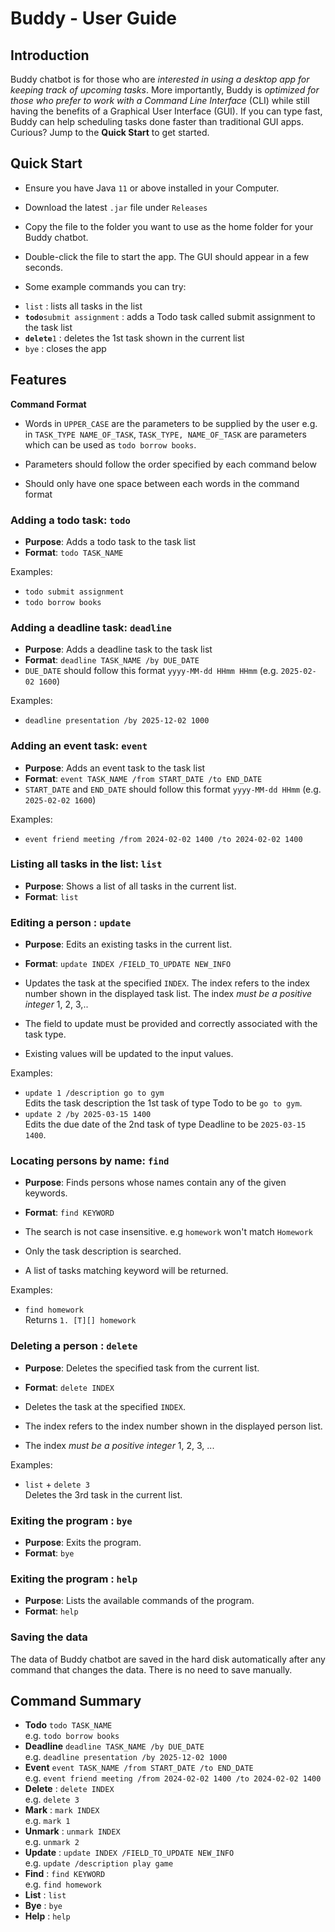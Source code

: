 # Buddy - User Guide

## Introduction

Buddy chatbot is for those who are *interested in using a desktop app for keeping track of upcoming tasks*. More
importantly, Buddy is
*optimized for those who prefer to work with a Command Line Interface* (CLI) while still having the benefits of a
Graphical User Interface (GUI). If you can type fast, Buddy can help scheduling tasks done faster than
traditional GUI apps. Curious? Jump to the **Quick Start** to get started.

## Quick Start

- Ensure you have Java `11` or above installed in your Computer.
- Download the latest `.jar` file under `Releases`
- Copy the file to the folder you want to use as the home folder for your Buddy chatbot.
- Double-click the file to start the app. The GUI should appear in a few seconds.

- Some example commands you can try:

* `list` : lists all tasks in the list
* **`todo`**`submit assignment` : adds a Todo task called submit assignment to the task list
* **`delete`**`1` : deletes the 1st task shown in the current list
* `bye` : closes the app

## Features

**Command Format**

* Words in `UPPER_CASE` are the parameters to be supplied by the user e.g. in `TASK_TYPE NAME_OF_TASK`,
  `TASK_TYPE, NAME_OF_TASK` are parameters which
  can be used as `todo borrow books`.

* Parameters should follow the order specified by each command below
* Should only have one space between each words in the command format

### Adding a todo task: `todo`

- **Purpose**: Adds a todo task to the task list
- **Format**: `todo TASK_NAME`

Examples:

* `todo submit assignment`
* `todo borrow books`

### Adding a deadline task: `deadline`

- **Purpose**: Adds a deadline task to the task list
- **Format**: `deadline TASK_NAME /by DUE_DATE`
- `DUE_DATE` should follow this format `yyyy-MM-dd HHmm HHmm` (e.g. `2025-02-02 1600`)

Examples:

* `deadline presentation /by 2025-12-02 1000`

### Adding an event task: `event`

- **Purpose**: Adds an event task to the task list
- **Format**: `event TASK_NAME /from START_DATE /to END_DATE`
- `START_DATE` and `END_DATE` should follow this format `yyyy-MM-dd HHmm` (e.g. `2025-02-02 1600`)

Examples:

* `event friend meeting /from 2024-02-02 1400 /to 2024-02-02 1400`

### Listing all tasks in the list: `list`

- **Purpose**: Shows a list of all tasks in the current list.
- **Format**: `list`

### Editing a person : `update`

- **Purpose**: Edits an existing tasks in the current list.
- **Format**: `update INDEX /FIELD_TO_UPDATE NEW_INFO`

- Updates the task at the specified `INDEX`. The index refers to the index number shown in the displayed task list. The
  index *must be a positive integer* 1, 2, 3,..
- The field to update must be provided and correctly associated with the task type.
- Existing values will be updated to the input values.

Examples:

- `update 1 /description go to gym` \
  Edits the task description the 1st task of type Todo to be `go to gym`.
- `update 2 /by 2025-03-15 1400`\
  Edits the due date of the 2nd task of type Deadline to be `2025-03-15 1400`.

### Locating persons by name: `find`

- **Purpose**: Finds persons whose names contain any of the given keywords.
- **Format**: `find KEYWORD`


- The search is not case insensitive. e.g `homework` won't match `Homework`
- Only the task description is searched.
- A list of tasks matching keyword will be returned.

Examples:

- `find homework`\
  Returns `1. [T][] homework`

### Deleting a person : `delete`

- **Purpose**: Deletes the specified task from the current list.
- **Format**: `delete INDEX`


- Deletes the task at the specified `INDEX`.
- The index refers to the index number shown in the displayed person list.
- The index *must be a positive integer* 1, 2, 3, ...

Examples:

- `list` +
  `delete 3` \
  Deletes the 3rd task in the current list.

### Exiting the program : `bye`

- **Purpose**: Exits the program.
- **Format**: `bye`

### Exiting the program : `help`

- **Purpose**: Lists the available commands of the program.
- **Format**: `help`

### Saving the data

The data of Buddy chatbot are saved in the hard disk automatically after any command that changes the data.
There is no need to save manually.

## Command Summary

* **Todo** `todo TASK_NAME`<br> e.g. `todo borrow books`
* **Deadline** `deadline TASK_NAME /by DUE_DATE` <br>
  e.g. `deadline presentation /by 2025-12-02 1000`
* **Event** `event TASK_NAME /from START_DATE /to END_DATE` <br>
  e.g. `event friend meeting /from 2024-02-02 1400 /to 2024-02-02 1400`
* **Delete** : `delete INDEX` <br> e.g. `delete 3`
* **Mark** : `mark INDEX` <br> e.g. `mark 1`
* **Unmark** : `unmark INDEX` <br>
  e.g. `unmark 2`
* **Update** : `update INDEX /FIELD_TO_UPDATE NEW_INFO` <br>
  e.g. `update /description play game`
* **Find** : `find KEYWORD` <br>
  e.g. `find homework`
* **List** : `list`
* **Bye** : `bye`
* **Help** : `help`




